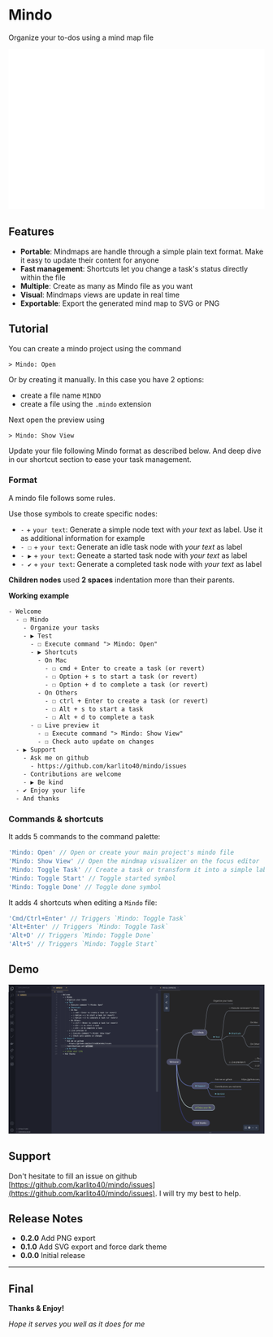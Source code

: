 # Mindo

Organize your to-dos using a mind map file

![Preview](./assets/demo.gif)

## Features

- **Portable**: Mindmaps are handle through a simple plain text format. Make it easy to update their content for anyone
- **Fast management**: Shortcuts let you change a task's status directly within the file 
- **Multiple**:  Create as many as Mindo file as you want
- **Visual**: Mindmaps views are update in real time
- **Exportable**: Export the generated mind map to SVG or PNG

## Tutorial

You can create a mindo project using the command
```
> Mindo: Open
```
Or by creating it manually. In this case you have 2 options:
- create a file name `MINDO`
- create a file using the `.mindo` extension

Next open the preview using
```
> Mindo: Show View
```

Update your file following Mindo format as described below. 
And deep dive in our shortcut section to ease your task management.

### Format 

A mindo file follows some rules.

Use those symbols to create specific nodes:
- `-` + `your text`: Generate a simple node text with _your text_ as label. Use it as additional information for example
- `- ☐` + `your text`: Generate an idle task node with _your text_ as label
- `- ▶` + `your text`: Geneate a started task node with _your text_ as label
- `- ✔` + `your text`: Generate a completed task node with _your text_ as label

**Children nodes** used **2 spaces** indentation more than their parents.

**Working example**
```
- Welcome
  - ☐ Mindo
    - Organize your tasks
    - ▶ Test
      - ☐ Execute command "> Mindo: Open"
      - ▶ Shortcuts
        - On Mac
          - ☐ cmd + Enter to create a task (or revert)
          - ☐ Option + s to start a task (or revert)
          - ☐ Option + d to complete a task (or revert)
        - On Others
          - ☐ ctrl + Enter to create a task (or revert)
          - ☐ Alt + s to start a task
          - ☐ Alt + d to complete a task
      - ☐ Live preview it
        - ☐ Execute command "> Mindo: Show View"
        - ☐ Check auto update on changes
  - ▶ Support
    - Ask me on github
      - https://github.com/karlito40/mindo/issues
    - Contributions are welcome
    - ▶ Be kind
  - ✔ Enjoy your life
  - And thanks
```

### Commands & shortcuts

It adds 5 commands to the command palette:

```js
'Mindo: Open' // Open or create your main project's mindo file
'Mindo: Show View' // Open the mindmap visualizer on the focus editor
'Mindo: Toggle Task' // Create a task or transform it into a simple label
'Mindo: Toggle Start' // Toggle started symbol
'Mindo: Toggle Done' // Toggle done symbol
```

It adds 4 shortcuts when editing a `Mindo` file:

```js
'Cmd/Ctrl+Enter' // Triggers `Mindo: Toggle Task`
'Alt+Enter' // Triggers `Mindo: Toggle Task`
'Alt+D' // Triggers `Mindo: Toggle Done`
'Alt+S' // Triggers `Mindo: Toggle Start`
```

## Demo

![Screenshot](./assets/screenshot.png)

## Support

Don't hesitate to fill an issue on github [https://github.com/karlito40/mindo/issues](https://github.com/karlito40/mindo/issues). I will try my best to help.

## Release Notes

- **0.2.0** Add PNG export
- **0.1.0** Add SVG export and force dark theme
- **0.0.0** Initial release 

---

## Final

**Thanks & Enjoy!**

_Hope it serves you well as it does for me_